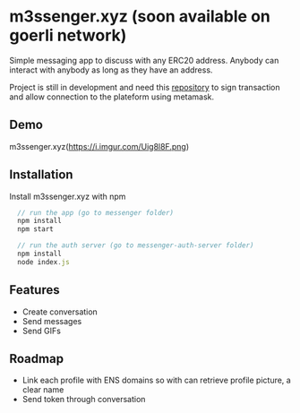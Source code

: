 
# m3ssenger.xyz (soon available on goerli network)

Simple messaging app to discuss with any ERC20 address.
Anybody can interact with anybody as long as they have an address.

Project is still in development and need this [repository](https://github.com/DrFitch/messenger-auth-server) to sign transaction and allow connection to the plateform using metamask.


## Demo

m3ssenger.xyz(https://i.imgur.com/Uig8l8F.png)

## Installation

Install m3ssenger.xyz with npm

```javascript
  // run the app (go to messenger folder)
  npm install
  npm start

  // run the auth server (go to messenger-auth-server folder)
  npm install
  node index.js
```
    

## Features

- Create conversation
- Send messages
- Send GIFs


## Roadmap

- Link each profile with ENS domains so with can retrieve profile picture, a clear name
- Send token through conversation
